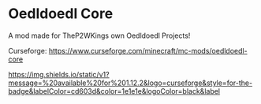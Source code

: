# Oedldoedl Core
A mod made for TheP2WKings own Oedldoedl Projects!

Curseforge: https://www.curseforge.com/minecraft/mc-mods/oedldoedl-core

https://img.shields.io/static/v1?message=%20available%20for%201.12.2&logo=curseforge&style=for-the-badge&labelColor=cd603d&color=1e1e1e&logoColor=black&label
